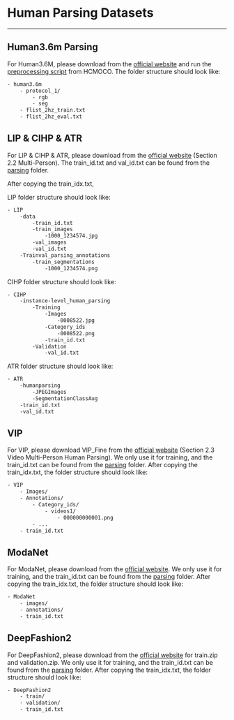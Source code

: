 # Human Parsing Datasets

---

## Human3.6m Parsing

For Human3.6M, please download from the [official website](http://vision.imar.ro/human3.6m/description.php) and run the [preprocessing script](https://github.com/hongfz16/HCMoCo) from HCMOCO. The folder structure should look like:


```bash
- human3.6m
    - protocol_1/
        - rgb
        - seg
    - flist_2hz_train.txt
    - flist_2hz_eval.txt
```

## LIP & CIHP & ATR

For LIP & CIHP & ATR, please download from the [official website](http://sysu-hcp.net/lip/index.php) (Section 2.2 Multi-Person). The train_id.txt and val_id.txt can be found from the [parsing](https://drive.google.com/drive/folders/17wTMAFx62TAXP0gIM-z3GRCiyuHxX6O4?usp=drive_link) folder.

After copying the train_idx.txt,

LIP folder structure should look like:

```bash
- LIP
    -data
        -train_id.txt
        -train_images
            -1000_1234574.jpg
        -val_images
        -val_id.txt
    -Trainval_parsing_annotations
        -train_segmentations
            -1000_1234574.png
```

CIHP folder structure should look like:

```bash
- CIHP
    -instance-level_human_parsing
        -Training
            -Images
                -0008522.jpg
            -Category_ids
                -0008522.png
            -train_id.txt
        -Validation
            -val_id.txt
```

ATR folder structure should look like:

```bash
- ATR
    -humanparsing
        -JPEGImages
        -SegmentationClassAug
    -train_id.txt
    -val_id.txt
```

## VIP
For VIP, please download VIP_Fine from the [official website](https://sysu-hcp.net/lip/overview.php) (Section 2.3 Video Multi-Person Human Parsing). We only use it for training, and the train_id.txt can be found from the [parsing](https://drive.google.com/drive/folders/17wTMAFx62TAXP0gIM-z3GRCiyuHxX6O4?usp=drive_link) folder.
After copying the train_idx.txt, the folder structure should look like:
```bash
- VIP
    - Images/
    - Annotations/
        - Category_ids/
            - videos1/
                - 000000000001.png
        - ...
    - train_id.txt
```

## ModaNet
For ModaNet, please download from the [official website](https://github.com/eBay/modanet). We only use it for training, and the train_id.txt can be found from the [parsing](https://drive.google.com/drive/folders/17wTMAFx62TAXP0gIM-z3GRCiyuHxX6O4?usp=drive_link) folder.
After copying the train_idx.txt, the folder structure should look like:
```bash
- ModaNet
    - images/
    - annotations/
    - train_id.txt
```

## DeepFashion2
For DeepFashion2, please download from the [official website](https://drive.google.com/drive/folders/125F48fsMBz2EF0Cpqk6aaHet5VH399Ok) for train.zip and validation.zip. We only use it for training, and the train_id.txt can be found from the [parsing](https://drive.google.com/drive/folders/17wTMAFx62TAXP0gIM-z3GRCiyuHxX6O4?usp=drive_link) folder.
After copying the train_idx.txt, the folder structure should look like:
```bash
- DeepFashion2
    - train/
    - validation/
    - train_id.txt
```

 